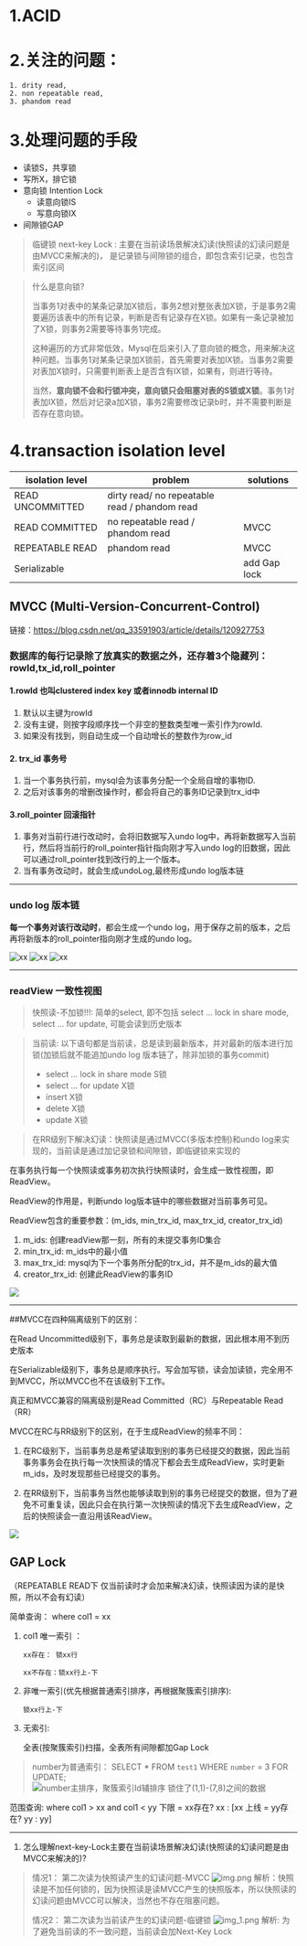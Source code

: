 # 1.ACID 

# 2.关注的问题： 
    1. drity read, 
    2. non repeatable read, 
    3. phandom read

# 3.处理问题的手段
- 读锁S，共享锁
- 写所X，排它锁
- 意向锁 Intention Lock 
    - 读意向锁IS
    - 写意向锁IX
- 间隙锁GAP

> 临键锁 next-key Lock : 主要在当前读场景解决幻读(快照读的幻读问题是由MVCC来解决的)， 是记录锁与间隙锁的组合，即包含索引记录，也包含索引区间

>什么是意向锁? 
>
> 当事务1对表中的某条记录加X锁后，事务2想对整张表加X锁，于是事务2需要遍历该表中的所有记录，判断是否有记录存在X锁。如果有一条记录被加了X锁，则事务2需要等待事务1完成。
>
>这种遍历的方式非常低效，Mysql在后来引入了意向锁的概念，用来解决这种问题。当事务1对某条记录加X锁前，首先需要对表加IX锁。当事务2需要对表加X锁时，只需要判断表上是否含有IX锁，如果有，则进行等待。
>
>当然，**意向锁不会和行锁冲突，意向锁只会阻塞对表的S锁或X锁**。事务1对表加IX锁，然后对记录a加X锁，事务2需要修改记录b时，并不需要判断是否存在意向锁。

# 4.transaction isolation level
| isolation level      | problem       | solutions     |
|----------------------|---------------------|---------------|
|READ UNCOMMITTED | dirty read/ no repeatable read / phandom read | |
|READ COMMITTED |  no repeatable read / phandom read | MVCC|
|REPEATABLE READ|  phandom read | MVCC|
|Serializable||add Gap lock |





## MVCC (Multi-Version-Concurrent-Control)

链接：https://blog.csdn.net/qq_33591903/article/details/120927753

### 数据库的每行记录除了放真实的数据之外，还存着3个隐藏列：rowId,tx_id,roll_pointer

#### 1.rowId 也叫clustered index key 或者innodb internal ID
1. 默认以主键为rowId
2. 没有主键，则按字段顺序找一个非空的整数类型唯一索引作为rowId.
3. 如果没有找到，则自动生成一个自动增长的整数作为row_id

#### 2. trx_id 事务号
1. 当一个事务执行前，mysql会为该事务分配一个全局自增的事物ID.
2. 之后对该事务的增删改操作时，都会将自己的事务ID记录到trx_id中

#### 3.roll_pointer 回滚指针
1. 事务对当前行进行改动时，会将旧数据写入undo log中，再将新数据写入当前行，然后将当前行的roll_pointer指针指向刚才写入undo log的旧数据，因此可以通过roll_pointer找到改行的上一个版本。
2. 当有事务改动时，就会生成undoLog,最终形成undo log版本链

-------------

### undo log 版本链

 **每一个事务对该行改动时**，都会生成一个undo log，用于保存之前的版本，之后再将新版本的roll_pointer指向刚才生成的undo log。


![xx](./..//pic/undo_log_chain_1.jpg "sda")
![xx](./..//pic/undo_log_chain_2.jpg "sda")
![xx](./..//pic/undo_log_chain_3.jpg "sda")

----------

### readView 一致性视图

> 快照读-不加锁!!!: 简单的select, 即不包括 select ... lock in share mode, select ... for update, 可能会读到历史版本

> 当前读: 以下语句都是当前读，总是读到最新版本，并对最新的版本进行加锁(加锁后就不能追加undo log 版本链了，除非加锁的事务commit)
> - select ... lock in share mode       S锁
> - select ... for update               X锁
> - insert                              X锁
> - delete                              X锁
> - update                              X锁

> 在RR级别下解决幻读：快照读是通过MVCC(多版本控制)和undo log来实现的，当前读是通过加记录锁和间隙锁，即临键锁来实现的

在事务执行每一个快照读或事务初次执行快照读时，会生成一致性视图，即ReadView。

ReadView的作用是，判断undo log版本链中的哪些数据对当前事务可见。

ReadView包含的重要参数：(m_ids, min_trx_id, max_trx_id, creator_trx_id)

1. m_ids: 创建readView那一刻，所有的未提交事务ID集合
2. min_trx_id: m_ids中的最小值
3. max_trx_id: mysql为下一个事务所分配的trx_id，并不是m_ids的最大值
4. creator_trx_id: 创建此ReadView的事务ID

![](./../pic/read_view.png)

---------

##MVCC在四种隔离级别下的区别：

在Read Uncommitted级别下，事务总是读取到最新的数据，因此根本用不到历史版本

在Serializable级别下，事务总是顺序执行。写会加写锁，读会加读锁，完全用不到MVCC，所以MVCC也不在该级别下工作。

真正和MVCC兼容的隔离级别是Read Committed（RC）与Repeatable Read（RR）

MVCC在RC与RR级别下的区别，在于生成ReadView的频率不同：

1. 在RC级别下，当前事务总是希望读取到别的事务已经提交的数据，因此当前事务事务会在执行每一次快照读的情况下都会去生成ReadView，实时更新m_ids，及时发现那些已经提交的事务。

2. 在RR级别下，当前事务当然也能够读取到别的事务已经提交的数据，但为了避免不可重复读，因此只会在执行第一次快照读的情况下去生成ReadView，之后的快照读会一直沿用该ReadView。

![](./../pic/read_view_sample.png)



## GAP Lock 
（REPEATABLE READ下 仅当前读时才会加来解决幻读，快照读因为读的是快照，所以不会有幻读）

简单查询： where col1 = xx

1.  col1 唯一索引 ：
        
        xx存在： 锁xx行

        xx不存在：锁xx行上-下
2.  非唯一索引(优先根据普通索引排序，再根据聚簇索引排序):

        锁xx行上-下

3.  无索引:

    全表(按聚簇索引)扫描，全表所有间隙都加Gap Lock


> number为普通索引： SELECT * FROM `test1` WHERE `number` = 3 FOR UPDATE;      
![number主排序，聚簇索引Id辅排序](./../pic/gap_index_tree.png)
锁住了(1,1)-(7,8)之间的数据

范围查询: where col1 > xx and col1 < yy
        下限 = xx存在? xx  :  [xx
        上线 = yy存在? yy  :  yy]

------------------------
1. 怎么理解next-key-Lock主要在当前读场景解决幻读(快照读的幻读问题是由MVCC来解决的)?
>情况1： 第二次读为快照读产生的幻读问题-MVCC
![img.png](img.png)
解析：快照读是不加任何锁的，因为快照读是读MVCC产生的快照版本，所以快照读的幻读问题由MVCC可以解决，当然也不存在阻塞问题。
> 
> 情况2： 第二次读为当前读产生的幻读问题-临键锁
![img_1.png](img_1.png)
解析: 为了避免当前读的不一致问题，当前读会加Next-Key Lock